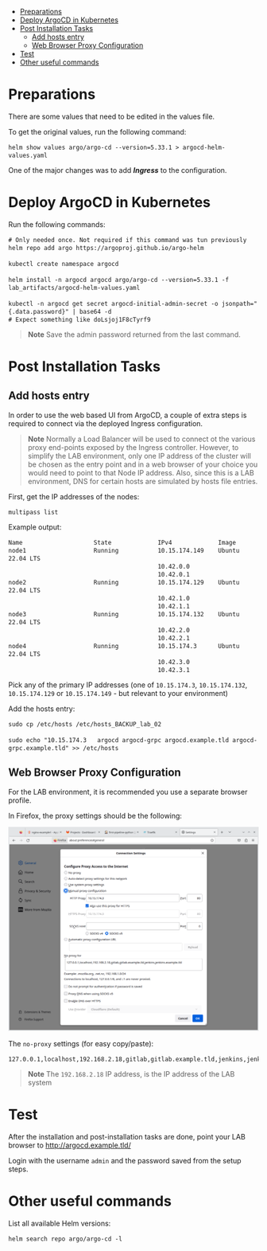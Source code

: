 
- [Preparations](#preparations)
- [Deploy ArgoCD in Kubernetes](#deploy-argocd-in-kubernetes)
- [Post Installation Tasks](#post-installation-tasks)
  - [Add hosts entry](#add-hosts-entry)
  - [Web Browser Proxy Configuration](#web-browser-proxy-configuration)
- [Test](#test)
- [Other useful commands](#other-useful-commands)

# Preparations

There are some values that need to be edited in the values file.

To get the original values, run the following command:

```shell
helm show values argo/argo-cd --version=5.33.1 > argocd-helm-values.yaml
```

One of the major changes was to add _**Ingress**_ to the configuration.

# Deploy ArgoCD in Kubernetes 

Run the following commands:

```shell
# Only needed once. Not required if this command was tun previously
helm repo add argo https://argoproj.github.io/argo-helm

kubectl create namespace argocd

helm install -n argocd argocd argo/argo-cd --version=5.33.1 -f lab_artifacts/argocd-helm-values.yaml

kubectl -n argocd get secret argocd-initial-admin-secret -o jsonpath="{.data.password}" | base64 -d
# Expect something like doLsjoj1F8cTyrf9
```

> **Note**
> Save the admin password returned from the last command.

# Post Installation Tasks

## Add hosts entry

In order to use the web based UI from ArgoCD, a couple of extra steps is required to connect via the deployed Ingress configuration.

> **Note**
> Normally a Load Balancer will be used to connect ot the various proxy end-points exposed by the Ingress controller. However, to simplify the LAB environment, only one IP address of the cluster will be chosen as the entry point and in a web browser of your choice you would need to point to that Node IP address. Also, since this is a LAB environment, DNS for certain hosts are simulated by hosts file entries.

First, get the IP addresses of the nodes:

```shell
multipass list
```

Example output:

```text
Name                    State             IPv4             Image
node1                   Running           10.15.174.149    Ubuntu 22.04 LTS
                                          10.42.0.0
                                          10.42.0.1
node2                   Running           10.15.174.129    Ubuntu 22.04 LTS
                                          10.42.1.0
                                          10.42.1.1
node3                   Running           10.15.174.132    Ubuntu 22.04 LTS
                                          10.42.2.0
                                          10.42.2.1
node4                   Running           10.15.174.3      Ubuntu 22.04 LTS
                                          10.42.3.0
                                          10.42.3.1
```

Pick any of the primary IP addresses (one of `10.15.174.3`, `10.15.174.132`, `10.15.174.129` or `10.15.174.149` - but relevant to your environment)

Add the hosts entry:

```shell
sudo cp /etc/hosts /etc/hosts_BACKUP_lab_02

sudo echo "10.15.174.3   argocd argocd-grpc argocd.example.tld argocd-grpc.example.tld" >> /etc/hosts
```

## Web Browser Proxy Configuration

For the LAB environment, it is recommended you use a separate browser profile.

In Firefox, the proxy settings should be the following:

![Firefox Proxy Settings](screenshots/firefox_network_settings.png)

The `no-proxy` settings (for easy copy/paste):

```text
127.0.0.1,localhost,192.168.2.18,gitlab,gitlab.example.tld,jenkins,jenkins.example.tld
```

> **Note**
> The `192.168.2.18` IP address, is the IP address of the LAB system

# Test

After the installation and post-installation tasks are done, point your LAB browser to http://argocd.example.tld/

Login with the username `admin` and the password saved from the setup steps.

# Other useful commands

List all available Helm versions:

```shell
helm search repo argo/argo-cd -l
```

